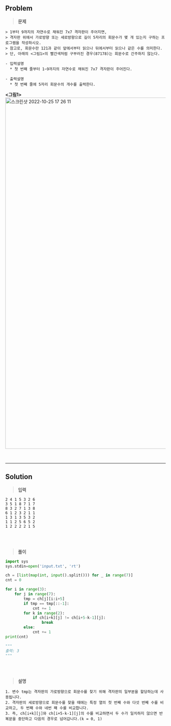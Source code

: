 ## Problem

> **문제**
  ```
  > 1부터 9까지의 자연수로 채워진 7x7 격자판이 주어지면, 
  > 격자판 위에서 가로방향 또는 세로방향으로 길이 5자리의 회문수가 몇 개 있는지 구하는 프로그램을 작성하시오.
  > 참고로, 회문수란 121과 같이 앞에서부터 읽으나 뒤에서부터 읽으나 같은 수를 의미한다.
  > 단, 아래의 <그림1>의 빨간색처럼 구부러진 경우(87178)는 회문수로 간주하지 않는다.

  - 입력설명
    * 첫 번째 줄부터 1~9까지의 자연수로 채워진 7x7 격자판이 주어진다.

  - 출력설명
    * 첫 번째 줄에 5자리 회문수의 개수를 출력한다.
  ```
  **<그림1>**
  <img width="1100px" alt="스크린샷 2022-10-25 17 26 11" src="https://user-images.githubusercontent.com/89829943/197723141-48b0c3f9-473f-4237-a9b2-c84b788732ec.png">

<br>
<hr>

## Solution

> **입력**
  ```
  2 4 1 5 3 2 6 
  3 5 1 8 7 1 7 
  8 3 2 7 1 3 8 
  6 1 2 3 2 1 1 
  1 3 1 3 5 3 2  
  1 1 2 5 6 5 2 
  1 2 2 2 2 1 5
  ```

<br>
<br>

> **풀이**
  ```python
  import sys
  sys.stdin=open('input.txt', 'rt')

  ch = [list(map(int, input().split())) for _ in range(7)]
  cnt = 0

  for i in range(3):
      for j in range(7):
          tmp = ch[j][i:i+5]
          if tmp == tmp[::-1]:
              cnt += 1
          for k in range(2):
              if ch[i+k][j] != ch[i+5-k-1][j]:
                  break
          else:
              cnt += 1
  print(cnt)
  
  """
  출력: 3
  """
  ```

<br>
<br>

> **설명**
  ```
  1. 변수 tmp는 격자판의 가로방향으로 회문수를 찾기 위해 격자판의 일부분을 할당하는데 사용됩니다.
  2. 격자판의 세로방향으로 회문수를 찾을 때에는 특정 열의 첫 번째 수와 다섯 번째 수를 비교하고, 두 번째 수와 네번 째 수를 비교합니다.
  3. 즉, ch[i+k][j]와 ch[i+5-k-1][j]의 수를 비교하면서 두 수가 일치하지 않으면 반복문을 중단하고 다음의 경우로 넘어갑니다.(k = 0, 1)
  ```